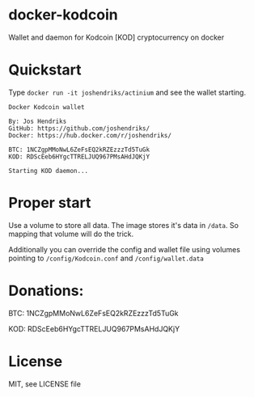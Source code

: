 # docker-kodcoin
Wallet and daemon for Kodcoin [KOD] cryptocurrency on docker

# Quickstart
Type `docker run -it joshendriks/actinium` and see the wallet starting.

```
Docker Kodcoin wallet

By: Jos Hendriks
GitHub: https://github.com/joshendriks/
Docker: https://hub.docker.com/r/joshendriks/

BTC: 1NCZgpMMoNwL6ZeFsEQ2kRZEzzzTd5TuGk
KOD: RDScEeb6HYgcTTRELJUQ967PMsAHdJQKjY

Starting KOD daemon...
```

# Proper start
Use a volume to store all data. The image stores it's data in `/data`. So mapping that volume will do the trick.

Additionally you can override the config and wallet file using volumes pointing to `/config/Kodcoin.conf` and `/config/wallet.data`

# Donations:
BTC: 1NCZgpMMoNwL6ZeFsEQ2kRZEzzzTd5TuGk

KOD: RDScEeb6HYgcTTRELJUQ967PMsAHdJQKjY

# License
MIT, see LICENSE file
